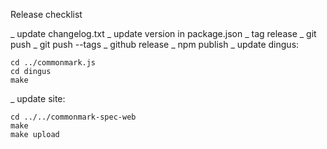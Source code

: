 Release checklist

_ update changelog.txt
_ update version in package.json
_ tag release
_ git push
_ git push --tags
_ github release
_ npm publish
_ update dingus:

    cd ../commonmark.js
    cd dingus
    make

_ update site:

    cd ../../commonmark-spec-web
    make
    make upload

